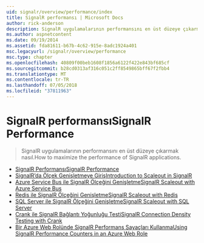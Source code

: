 ```yaml
---
uid: signalr/overview/performance/index
title: SignalR performansı | Microsoft Docs
author: rick-anderson
description: SignalR uygulamalarının performansını en üst düzeye çıkarmak nasıl.
ms.author: aspnetcontent
ms.date: 09/19/2014
ms.assetid: fda81611-b67b-4c62-915e-8adc1924a401
msc.legacyurl: /signalr/overview/performance
msc.type: chapter
ms.openlocfilehash: 40809f00beb1608f1856a6122f422e843bf685cf
ms.sourcegitcommit: b28cd0313af316c051c2ff8549865bff67f2fbb4
ms.translationtype: MT
ms.contentlocale: tr-TR
ms.lasthandoff: 07/05/2018
ms.locfileid: "37811963"
---
```

<a name="signalr-performance"></a><span data-ttu-id="700ab-103">SignalR performansı</span><span class="sxs-lookup"><span data-stu-id="700ab-103">SignalR Performance</span></span>
====================
> <span data-ttu-id="700ab-104">SignalR uygulamalarının performansını en üst düzeye çıkarmak nasıl.</span><span class="sxs-lookup"><span data-stu-id="700ab-104">How to maximize the performance of SignalR applications.</span></span>


- [<span data-ttu-id="700ab-105">SignalR Performansı</span><span class="sxs-lookup"><span data-stu-id="700ab-105">SignalR Performance</span></span>](signalr-performance.md)
- [<span data-ttu-id="700ab-106">SignalR’da Ölçek Genişletmeye Giriş</span><span class="sxs-lookup"><span data-stu-id="700ab-106">Introduction to Scaleout in SignalR</span></span>](scaleout-in-signalr.md)
- [<span data-ttu-id="700ab-107">Azure Service Bus ile SignalR Ölçeğini Genişletme</span><span class="sxs-lookup"><span data-stu-id="700ab-107">SignalR Scaleout with Azure Service Bus</span></span>](scaleout-with-windows-azure-service-bus.md)
- [<span data-ttu-id="700ab-108">Redis ile SignalR Ölçeğini Genişletme</span><span class="sxs-lookup"><span data-stu-id="700ab-108">SignalR Scaleout with Redis</span></span>](scaleout-with-redis.md)
- [<span data-ttu-id="700ab-109">SQL Server ile SignalR Ölçeğini Genişletme</span><span class="sxs-lookup"><span data-stu-id="700ab-109">SignalR Scaleout with SQL Server</span></span>](scaleout-with-sql-server.md)
- [<span data-ttu-id="700ab-110">Crank ile SignalR Bağlantı Yoğunluğu Testi</span><span class="sxs-lookup"><span data-stu-id="700ab-110">SignalR Connection Density Testing with Crank</span></span>](signalr-connection-density-testing-with-crank.md)
- [<span data-ttu-id="700ab-111">Bir Azure Web Rolünde SignalR Performans Sayaçları Kullanma</span><span class="sxs-lookup"><span data-stu-id="700ab-111">Using SignalR Performance Counters in an Azure Web Role</span></span>](using-signalr-performance-counters-in-an-azure-web-role.md)
